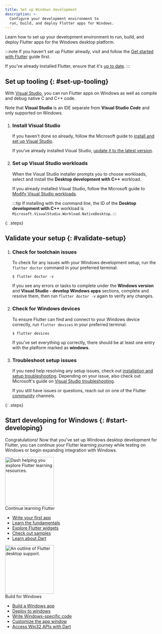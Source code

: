 ```yaml
---
title: Set up Windows development
description: >-
  Configure your development environment to
  run, build, and deploy Flutter apps for Windows.
---
```


Learn how to set up your development environment
to run, build, and deploy Flutter apps for the Windows desktop platform.

:::note
If you haven't set up Flutter already,
visit and follow the [Get started with Flutter][] guide first.

If you've already installed Flutter,
ensure that it's [up to date][].
:::

[Get started with Flutter]: /get-started
[up to date]: /install/upgrade

## Set up tooling {: #set-up-tooling}

With [Visual Studio][vs], you can run Flutter apps on Windows as well as
compile and debug native C and C++ code.

Note that **Visual Studio** is an IDE separate from **Visual Studio _Code_**
and only supported on Windows.

1. <h3>Install Visual Studio</h3>

   If you haven't done so already,
   follow the Microsoft guide to
   [install and set up Visual Studio][vs].

   If you've already installed Visual Studio,
   [update it to the latest version][vs-update].

1. <h3>Set up Visual Studio workloads</h3>

   When the Visual Studio installer prompts you to choose workloads,
   select and install the **Desktop development with C++** workload.

   If you already installed Visual Studio,
   follow the Microsoft guide to
   [Modify Visual Studio workloads][vs-modify].

   :::tip
   If installing with the command line,
   the ID of the **Desktop development with C++** workload is
   `Microsoft.VisualStudio.Workload.NativeDesktop`.
   :::

{: .steps}

[vs]: https://visualstudio.microsoft.com/
[vs-install]: https://learn.microsoft.com/en-us/visualstudio/install/install-visual-studio
[vs-update]: https://learn.microsoft.com/en-us/visualstudio/install/update-visual-studio
[vs-modify]: https://learn.microsoft.com/en-us/visualstudio/install/modify-visual-studio

## Validate your setup {: #validate-setup}

1. <h3>Check for toolchain issues</h3>

   To check for any issues with your Windows development setup,
   run the `flutter doctor` command in your preferred terminal:

   ```console
   $ flutter doctor -v
   ```

   If you see any errors or tasks to complete under the
   **Windows version** and **Visual Studio - develop Windows apps** sections,
   complete and resolve them, then
   run `flutter doctor -v` again to verify any changes.

1. <h3>Check for Windows devices</h3>

   To ensure Flutter can find and connect to your Windows device correctly,
   run `flutter devices` in your preferred terminal:

   ```console
   $ flutter devices
   ```

   If you've set everything up correctly,
   there should be at least one entry with the platform marked as **windows**.

1. <h3>Troubleshoot setup issues</h3>

   If you need help resolving any setup issues,
   check out [installation and setup troubleshooting][troubleshoot].
   Depending on your issue,
   also check out Microsoft's guide on
   [Visual Studio troubleshooting][vs-troubleshoot].

   If you still have issues or questions,
   reach out on one of the Flutter [community][] channels.

{: .steps}

[troubleshoot]: /install/troubleshoot
[vs-troubleshoot]: https://learn.microsoft.com/en-us/troubleshoot/developer/visualstudio/installation/troubleshoot-installation-issues
[community]: {{site.main-url}}/community

## Start developing for Windows {: #start-developing}

Congratulations!
Now that you've set up Windows desktop development for Flutter,
you can continue your Flutter learning journey while testing on Windows
or begin expanding integration with Windows.

<div class="card-grid link-cards">
  <div class="card filled-card list-card">
    <div class="card-leading">
      <img src="/assets/images/decorative/pointing-the-way.png" height="160" aria-hidden="true" alt="Dash helping you explore Flutter learning resources.">
    </div>
    <div class="card-header">
      <span class="card-title">Continue learning Flutter</span>
    </div>
    <div class="card-content">
      <ul>
        <li>
          <a class="text-button" href="/get-started/codelab">Write your first app</a>
        </li>
        <li>
          <a class="text-button" href="/get-started/fundamentals">Learn the fundamentals</a>
        </li>
        <li>
          <a class="text-button" href="https://www.youtube.com/watch?v=b_sQ9bMltGU&list=PLjxrf2q8roU23XGwz3Km7sQZFTdB996iG">Explore Flutter widgets</a>
        </li>
        <li>
          <a class="text-button" href="/reference/learning-resources">Check out samples</a>
        </li>
        <li>
          <a class="text-button" href="/resources/bootstrap-into-dart">Learn about Dart</a>
        </li>
      </ul>
    </div>
  </div>
  <div class="card filled-card list-card">
    <div class="card-leading">
      <img src="/assets/images/decorative/flutter-on-desktop.svg" height="160" aria-hidden="true" alt="An outline of Flutter desktop support.">
    </div>
    <div class="card-header">
      <span class="card-title">Build for Windows</span>
    </div>
    <div class="card-content">
      <ul>
        <li>
          <a class="text-button" href="/platform-integration/windows/building">Build a Windows app</a>
        </li>
        <li>
          <a class="text-button" href="/deployment/windows">Deploy to windows</a>
        </li>
        <li>
          <a class="text-button" href="/platform-integration/platform-channels">Write Windows-specific code</a>
        </li>
        <li>
          <a class="text-button" href="/platform-integration/windows/building#customizing-the-windows-host-application">Customize the app window</a>
        </li>
        <li>
          <a class="text-button" href="https://pub.dev/packages/win32">Access Win32 APIs with Dart</a>
        </li>
      </ul>
    </div>
  </div>
</div>
